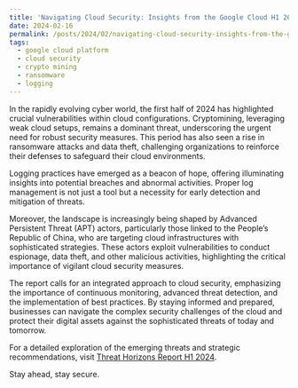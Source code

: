 ```yaml
---
title: 'Navigating Cloud Security: Insights from the Google Cloud H1 2024 Threat Horizons Report'
date: 2024-02-16
permalink: /posts/2024/02/navigating-cloud-security-insights-from-the-google-cloud-h1-2024-threat-horizons-report/
tags:
  - google cloud platform
  - cloud security
  - crypto mining
  - ransomware
  - logging
---
```


In the rapidly evolving cyber world, the first half of 2024 has highlighted crucial vulnerabilities within cloud configurations. Cryptomining, leveraging weak cloud setups, remains a dominant threat, underscoring the urgent need for robust security measures. This period has also seen a rise in ransomware attacks and data theft, challenging organizations to reinforce their defenses to safeguard their cloud environments.

Logging practices have emerged as a beacon of hope, offering illuminating insights into potential breaches and abnormal activities. Proper log management is not just a tool but a necessity for early detection and mitigation of threats.

Moreover, the landscape is increasingly being shaped by Advanced Persistent Threat (APT) actors, particularly those linked to the People’s Republic of China, who are targeting cloud infrastructures with sophisticated strategies. These actors exploit vulnerabilities to conduct espionage, data theft, and other malicious activities, highlighting the critical importance of vigilant cloud security measures.

The report calls for an integrated approach to cloud security, emphasizing the importance of continuous monitoring, advanced threat detection, and the implementation of best practices. By staying informed and prepared, businesses can navigate the complex security challenges of the cloud and protect their digital assets against the sophisticated threats of today and tomorrow.

For a detailed exploration of the emerging threats and strategic recommendations, visit [Threat Horizons Report H1 2024](https://services.google.com/fh/files/misc/threat_horizons_report_h12024.pdf).

Stay ahead, stay secure.